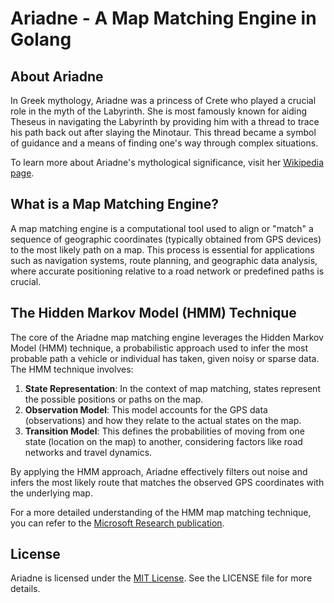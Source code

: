 # Ariadne - A Map Matching Engine in Golang

## About Ariadne

In Greek mythology, Ariadne was a princess of Crete who played a crucial role in the myth of the Labyrinth. She is most famously known for aiding Theseus in navigating the Labyrinth by providing him with a thread to trace his path back out after slaying the Minotaur. This thread became a symbol of guidance and a means of finding one's way through complex situations.

To learn more about Ariadne's mythological significance, visit her [Wikipedia page](https://en.wikipedia.org/wiki/Ariadne).

## What is a Map Matching Engine?

A map matching engine is a computational tool used to align or "match" a sequence of geographic coordinates (typically obtained from GPS devices) to the most likely path on a map. This process is essential for applications such as navigation systems, route planning, and geographic data analysis, where accurate positioning relative to a road network or predefined paths is crucial.

## The Hidden Markov Model (HMM) Technique

The core of the Ariadne map matching engine leverages the Hidden Markov Model (HMM) technique, a probabilistic approach used to infer the most probable path a vehicle or individual has taken, given noisy or sparse data. The HMM technique involves:

1. **State Representation**: In the context of map matching, states represent the possible positions or paths on the map.
2. **Observation Model**: This model accounts for the GPS data (observations) and how they relate to the actual states on the map.
3. **Transition Model**: This defines the probabilities of moving from one state (location on the map) to another, considering factors like road networks and travel dynamics.

By applying the HMM approach, Ariadne effectively filters out noise and infers the most likely route that matches the observed GPS coordinates with the underlying map.

For a more detailed understanding of the HMM map matching technique, you can refer to the [Microsoft Research publication](https://www.microsoft.com/en-us/research/publication/hidden-markov-map-matching-noise-sparseness/).

## License

Ariadne is licensed under the [MIT License](LICENSE). See the LICENSE file for more details.
